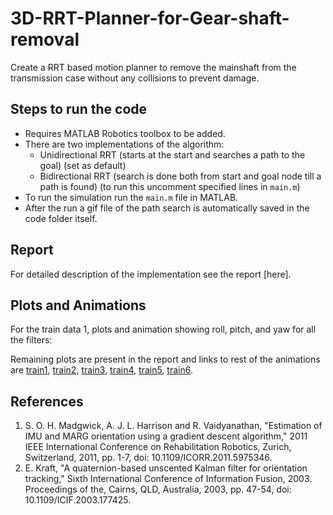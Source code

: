 #  3D-RRT-Planner-for-Gear-shaft-removal
Create a RRT based motion planner to remove the mainshaft from the transmission case without any collisions to prevent damage.
## Steps to run the code
- Requires MATLAB Robotics toolbox to be added.
- There are two implementations of the algorithm:
	- Unidirectional RRT (starts at the start and searches a path to the goal) (set as default)
	- Bidirectional RRT (search is done both from start and goal node till a path is found) (to run this uncomment specified lines in `main.m`)
- To run the simulation run the `main.m` file in MATLAB.
- After the run a gif file of the path search is automatically saved in the code folder itself.
## Report
For detailed description of the implementation see the report [here].
## Plots and Animations
For the train data 1, plots and animation showing roll, pitch, and yaw for all the filters:


Remaining plots are present in the report and links to rest of the animations are 
[train1](https://www.youtube.com/watch?v=QqZrlZt3IWk), [train2](https://youtu.be/YaMS5Z0NG9c), [train3](https://youtu.be/Bt4ej2pWsNQ), [train4](https://youtu.be/VEVUZr9buow), [train5](https://youtu.be/5XoWXI-sQrE), [train6](https://youtu.be/J3JOtn7tDPE).

## References
1. S. O. H. Madgwick, A. J. L. Harrison and R. Vaidyanathan, "Estimation of IMU and MARG orientation using a gradient descent algorithm," 2011 IEEE International Conference on Rehabilitation Robotics, Zurich, Switzerland, 2011, pp. 1-7, doi: 10.1109/ICORR.2011.5975346.
2. E. Kraft, "A quaternion-based unscented Kalman filter for orientation tracking," Sixth International Conference of Information Fusion, 2003. Proceedings of the, Cairns, QLD, Australia, 2003, pp. 47-54, doi: 10.1109/ICIF.2003.177425.


